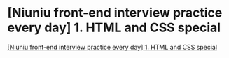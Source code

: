 # [Niuniu front-end interview practice every day] 1. HTML and CSS special
[[Niuniu front-end interview practice every day] 1. HTML and CSS special](https://aiwithcloud.com/2022/09/19/niuniu_front_end_interview_practice_every_day_1-_html_and_css_special/)